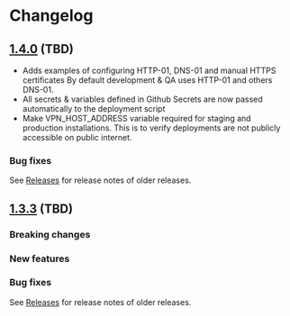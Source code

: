 # Changelog

## [1.4.0](https://github.com/opencrvs/opencrvs-countryconfig/compare/v1.3.3...v1.4.0) (TBD)

- Adds examples of configuring HTTP-01, DNS-01 and manual HTTPS certificates By default development & QA uses HTTP-01 and others DNS-01.
- All secrets & variables defined in Github Secrets are now passed automatically to the deployment script
- Make VPN_HOST_ADDRESS variable required for staging and production installations. This is to verify deployments are not publicly accessible on public internet.

### Bug fixes

See [Releases](https://github.com/opencrvs/opencrvs-countryconfig/releases) for release notes of older releases.

## [1.3.3](https://github.com/opencrvs/opencrvs-countryconfig/compare/v1.3.2...v1.3.3) (TBD)

### Breaking changes

### New features

### Bug fixes

See [Releases](https://github.com/opencrvs/opencrvs-countryconfig/releases) for release notes of older releases.
